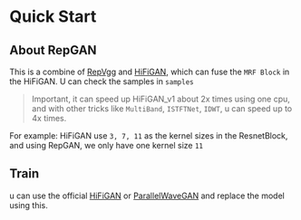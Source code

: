 # Quick Start

## About RepGAN

This is a combine of [RepVgg](https://github.com/DingXiaoH/RepVGG) and [HiFiGAN](https://github.com/jik876/hifi-gan),
which can fuse the `MRF Block` in the HiFiGAN. U can check the samples in `samples`

> Important, it can speed up HiFiGAN_v1 about 2x times using one cpu, 
> and with other tricks like `MultiBand`, `ISTFTNet`, `IDWT`, u can speed up to 4x times. 

For example: HiFiGAN use `3, 7, 11` as the kernel sizes in the ResnetBlock, and using RepGAN, we only have one kernel
size `11`

## Train

u can use the official [HiFiGAN](https://github.com/jik876/hifi-gan) or [ParallelWaveGAN](https://github.com/kan-bayashi/ParallelWaveGAN) and replace the model using this.